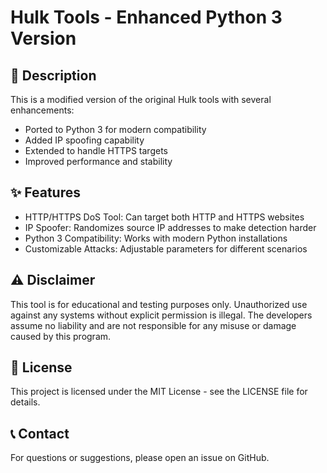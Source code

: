 # Hulk Tools - Enhanced Python 3 Version 

## 📌 Description
This is a modified version of the original Hulk tools with several enhancements:
- Ported to Python 3 for modern compatibility
- Added IP spoofing capability
- Extended to handle HTTPS targets
- Improved performance and stability 

## ✨ Features
- HTTP/HTTPS DoS Tool: Can target both HTTP and HTTPS websites
- IP Spoofer: Randomizes source IP addresses to make detection harder
- Python 3 Compatibility: Works with modern Python installations
- Customizable Attacks: Adjustable parameters for different scenarios


## ⚠️ Disclaimer
This tool is for educational and testing purposes only. Unauthorized use against any systems without explicit permission is illegal. The developers assume no liability and are not responsible for any misuse or damage caused by this program. 

## 📜 License
This project is licensed under the MIT License - see the LICENSE file for details. 

## 📞 Contact
For questions or suggestions, please open an issue on GitHub.
